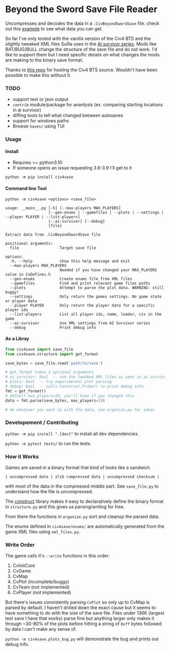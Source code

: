 # Beyond the Sword Save File Reader

Uncompresses and decodes the data in a `.CivBeyondSwordSave` file.
check out this [example](example.json) to see what data you can get.

So far I've only tested with the vanilla version of the Civ4 BTS and the slightly tweaked XML files Sullla uses in the [AI survivor series](https://sullla.com/Civ4/civ4survivor6-14.html).
Mods like BAT/BUG/BULL change the structure of the save file and do not work.
I'd like to support them but I need specific details on what changes the mods are making to the binary save format.

Thanks to [this repo](https://github.com/dguenms/beyond-the-sword-sdk) for hosting the Civ4 BTS source.
Wouldn't have been possible to make this without it.


### TODO
- support text or json output
- `contrib` module/package for ananlysis (ex. comparing starting locations in ai survivor)
- diffing tools to tell what changed between autosaves
- support for windows paths
- Browse `Saves/` using TUI


### Usage

#### Install

* Requires >= python3.10
* If someone opens an issue requesting 3.6-3.9 I'll get to it

`python -m pip install civ4save`

#### Command line Tool

`python -m civ4save <options> <save_file>`

```
usage: __main__.py [-h] [--max-players MAX_PLAYERS]
                   [--gen-enums | --gamefiles | --plots | --settings | --player PLAYER | --list-players]
                   [--ai-survivor] [--debug]
                   [file]

Extract data from .CivBeyondSwordSave file

positional arguments:
  file                  Target save file

options:
  -h, --help            show this help message and exit
  --max-players MAX_PLAYERS
                        Needed if you have changed your MAX_PLAYERS value in CvDefines.h
  --gen-enums           Create enums file from XML files
  --gamefiles           Find and print relevant game files paths
  --plots               Attempt to parse the plot data. WARNING: still buggy!
  --settings            Only return the games settings. No game state or player data
  --player PLAYER       Only return the player data for a specific player idx
  --list-players        List all player idx, name, leader, civ in the game
  --ai-survivor         Use XML settings from AI Survivor series
  --debug               Print debug info
```

#### As a Libray

```python
from civ4save import save_file
from civ4save.structure import get_format

save_bytes = save_file.read('path/to/save')

# get_format takes 3 optional arguments
# ai_survivor: bool  -- use the tweaked XML files as seen in ai survivor
# plots: bool  -- try experimental plot parsing
# debug: bool  -- calls Construct.Probe() to print debug info
fmt = get_format()
# default max_players=19, you'll know if you changed this
data = fmt.parse(save_bytes, max_players=19)

# do whatever you want to with the data, see organize.py for ideas
```


### Developement / Contributing
`python -m pip install ".[dev]"` to install all dev dependencies.

`python -m pytest tests/` to run the tests.


### How it Works
Games are saved in a binary format that kind of looks like a sandwich

`| uncompressed data | zlib compressed data | uncompressed checksum |`

with most of the data in the compressed middle part. See `save_file.py` to understand how the file is uncompressed.

The [construct](https://github.com/construct/construct) library makes it easy to declaratively define the binary format in `structure.py` and this gives us parsing/writing for free.

From there the functions in `organize.py` sort and cleanup the parsed data.

The enums defined in `civ4save/enums/` are automatically generated from the game XML files using `xml_files.py`.


### Write Order
The game calls it's `::write` functions in this order:

1. CvInitCore
2. CvGame
3. CvMap
4. CvPlot (incomplete/buggy)
4. CvTeam (not implemented)
5. CvPlayer (not implemented)

But there's issues consistently parsing `CvPlot` so only up to CvMap is parsed by default.
I haven't drilled down the exact cause but it seems to have something to do with the size of the save file.
Files under 136K (largest test save I have that works) parse fine but anything larger only makes it through ~30-80% of the plots before hitting a string of `0xff` bytes followed by data I can't make any sense of.

`python -m civ4save.plots_bug.py` will demonstrate the bug and prints out debug info.
